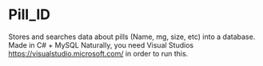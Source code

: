 # Pill_ID
Stores and searches data about pills (Name, mg, size, etc) into a database. Made in C# + MySQL
Naturally, you need Visual Studios https://visualstudio.microsoft.com/ in order to run this.
